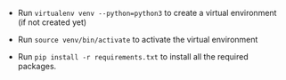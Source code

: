 - Run `virtualenv venv --python=python3` to create a virtual environment (if not created yet)

- Run `source venv/bin/activate` to activate the virtual environment

- Run `pip install -r requirements.txt` to install all the required packages.